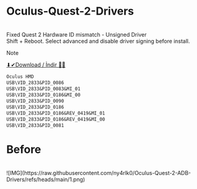 # Oculus-Quest-2-Drivers
<br>Fixed Quest 2 Hardware ID mismatch - Unsigned Driver 
<br>Shift + Reboot. Select advanced and disable driver signing before install.
<br>
> [!NOTE]
<a href="https://github.com/ny4rlk0/Oculus-Quest-2-ADB-Drivers/releases/download/quest_2_adb_driver/Quest.2.ADB.Drivers.-.ny4rlk0.zip">⬇✔Download / İndir 💾✅</a>
<br>

```
Oculus HMD
USB\VID_2833&PID_0086
USB\VID_2833&PID_0083&MI_01
USB\VID_2833&PID_0186&MI_00
USB\VID_2833&PID_0090
USB\VID_2833&PID_0186
USB\VID_2833&PID_0186&REV_0419&MI_01
USB\VID_2833&PID_0186&REV_0419&MI_00
USB\VID_2833&PID_0081
```
# Before
<br>
![IMG](https://raw.githubusercontent.com/ny4rlk0/Oculus-Quest-2-ADB-Drivers/refs/heads/main/1.png)
